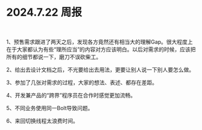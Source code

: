 # 2024.7.22 周报

‍

1、预售需求跟进了两天之后，发现各方竟然还有相当大的理解Gap。很大程度上在于大家都认为有些“理所应当”的内容对方应该明白。以后对需求的时候，应该把所有的细节都说一下，磨刀不误砍柴工。

2、给出去设计文档之后，不光要给出去用法，更要让别人说一下别人要怎么做。

3、参加了几张对需求的过程，大家的想法、表述、都存在差距。

4、开发兼产品的“跨界”程序员在合作时感觉更加流畅。

5、不同业务使用同一Bolt导致问题。

6、来回切换线程太浪费时间。

||
| --|

‍
